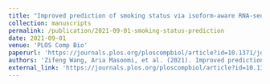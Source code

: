 ```yaml
---
title: "Improved prediction of smoking status via isoform-aware RNA-seq deep learning models"
collection: manuscripts
permalink: /publication/2021-09-01-smoking-status-prediction
date: 2021-09-01
venue: 'PLOS Comp Bio'
paperurl: 'https://journals.plos.org/ploscompbiol/article?id=10.1371/journal.pcbi.1009433'
authors: 'Zifeng Wang, Aria Masoomi, et al. (2021). Improved prediction of smoking status via isoform-aware RNA-seq deep learning models. <i>PLOS Computational Biology</i>.'
external_link: 'https://journals.plos.org/ploscompbiol/article?id=10.1371/journal.pcbi.1009433'
---
```

